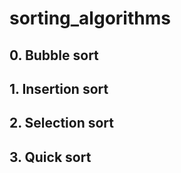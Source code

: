 # sorting_algorithms
## 0. Bubble sort 

## 1. Insertion sort 

## 2. Selection sort 

## 3. Quick sort
